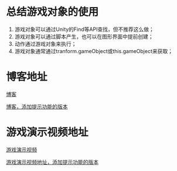 # 总结游戏对象的使用

1. 游戏对象可以通过Unity的Find等API查找，但不推荐这么做；
2. 游戏对象可以通过脚本产生，也可以在图形界面中提前创建；
3. 动作通过游戏对象来执行；
4. 游戏对象通常通过tranform.gameObject或this.gameObject来获取；

# 博客地址

[博客](https://blog.csdn.net/jc2474223242/article/details/79880709)

[博客，添加提示功能的版本](https://blog.csdn.net/JC2474223242/article/details/80739539)

# 游戏演示视频地址

[游戏演示视频](https://github.com/JCMatrix/unity/blob/master/Priests%20and%20Devils%20(ActionManager)/2018-04-10_13-32-28.mp4)

[游戏演示视频地址，添加提示功能的版本](https://v.youku.com/v_show/id_XMzY3NDQyMjgxMg==.html?spm=a2h3j.8428770.3416059.1)